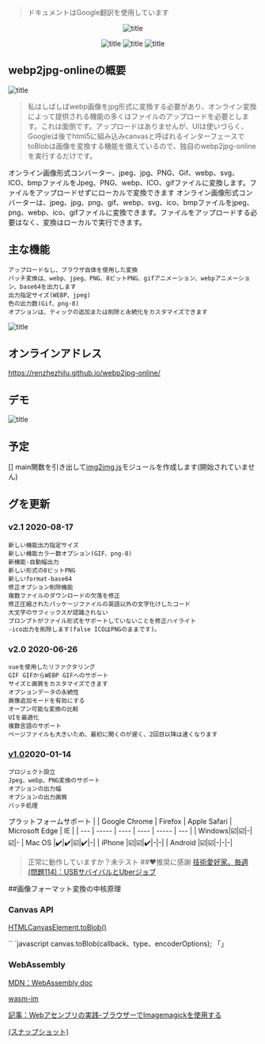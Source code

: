 > ドキュメントはGoogle翻訳を使用しています
<center>

![title](https://cdn.jsdelivr.net/gh/renzhezhilu/webp2jpg-online/cdn/og_image2.png)

![title](https://cdn.jsdelivr.net/gh/renzhezhilu/webp2jpg-online/cdn/badges/01.svg)
![title](https://cdn.jsdelivr.net/gh/renzhezhilu/webp2jpg-online/cdn/badges/02.svg)
![title](https://cdn.jsdelivr.net/gh/renzhezhilu/webp2jpg-online/cdn/badges/03.svg)
</center>

## webp2jpg-onlineの概要


![title](https://cdn.jsdelivr.net/gh/renzhezhilu/webp2jpg-online/cdn/page_ui_jp.jpg)

>私はしばしばwebp画像をjpg形式に変換する必要があり、オンライン変換によって提供される機能の多くはファイルのアップロードを必要とします。これは面倒です。アップロードはありませんが、UIは使いづらく、Googleは後でhtml5に組み込みcanvasと呼ばれるインターフェースでtoBlobは画像を変換する機能を備えているので、独自のwebp2jpg-onlineを実行するだけです。



オンライン画像形式コンバーター、jpeg、jpg、PNG、Gif、webp、svg、ICO、bmpファイルをJpeg、PNG、webp、ICO、gifファイルに変換します。ファイルをアップロードせずにローカルで変換できます
オンライン画像形式コンバーターは、jpeg、jpg、png、gif、webp、svg、ico、bmpファイルをjpeg、png、webp、ico、gifファイルに変換できます。ファイルをアップロードする必要はなく、変換はローカルで実行できます。

## 主な機能

    アップロードなし、ブラウザ自体を使用した変換
    バッチ変換は、webp、jpeg、PNG、8ビットPNG、gifアニメーション、webpアニメーション、base64を出力します
    出力指定サイズ(WEBP、jpeg)
    色の出力数(Gif、png-8)
    オプションは、ティックの追加または削除と永続化をカスタマイズできます

![title](https://cdn.jsdelivr.net/gh/renzhezhilu/webp2jpg-online/cdn/format2.png)

## オンラインアドレス
https://renzhezhilu.github.io/webp2jpg-online/

## デモ
![title](https://cdn.jsdelivr.net/gh/renzhezhilu/webp2jpg-online/cdn/v2_demo.gif)

## 予定
[] main関数を引き出して[img2img.js](https://github.com/renzhezhilu/img2img)モジュールを作成します(開始されていません)

## グを更新
### v2.1 2020-08-17
    新しい機能出力指定サイズ
    新しい機能カラー数オプション(GIF、png-8)
    新機能-自動幅出力
    新しい形式の8ビットPNG
    新しいformat-base64
    修正オプション削除機能
    複数ファイルのダウンロードの欠落を修正
    修正圧縮されたパッケージファイルの英語以外の文字化けしたコード
    大文字のサフィックスが認識されない
    プロンプトがファイル形式をサポートしていないことを修正ハイライト
    -ico出力を削除します(false ICOはPNGのままです)。
### v2.0 2020-06-26
    vueを使用したリファクタリング
    GIF GIFからWEBP GIFへのサポート
    サイズと画質をカスタマイズできます
    オプションデータの永続性
    画像追加モードを有効にする
    オープン可能な変換の比較
    UIを最適化
    複数言語のサポート
    ページファイルも大きいため、最初に開くのが遅く、2回目以降は速くなります
### [v1.0](https://github.com/renzhezhilu/webp2jpg-online/tree/v1.0)2020-01-14
    プロジェクト設立
    Jpeg、webp、PNG変換のサポート
    オプションの出力幅
    オプションの出力画質
    バッチ処理

プラットフォームサポート
| | Google Chrome | Firefox | Apple Safari | Microsoft Edge | IE |
| --- | ----- | ---- | ---- | ----- | --- |
| Windows️|☑️|☑️|-|☑️|-
| Mac OS |✔️|✔️|☑️|✔️|-|
| iPhone |☑️|☑️|✔️|-|-|
| Android |☑️|☑️|-|-|-|
️️
>正常に動作していますか？未テスト
##❤推奨に感謝
[技術愛好家、毎週(問題114)：USBサバイバルとUberジョブ](http://www.ruanyifeng.com/blog/2020/07/weekly-issue-114.html)

##画像フォーマット変換の中核原理
### Canvas API
[HTMLCanvasElement.toBlob()](https://developer.mozilla.org/zh-CN/docs/Web/API/HTMLCanvasElement/toBlob)

`` `javascript
canvas.toBlob(callback、type、encoderOptions);
「」
### WebAssembly

[MDN：WebAssembly doc](https://developer.mozilla.org/zh-CN/docs/WebAssembly)

[wasm-im](https://github.com/mk33mk333/wasm-im)

[記事：Webアセンブリの実践-ブラウザーでImagemagickを使用する](https://cloud.tencent.com/developer/article/1554176)

[(スナップショット)](https://renzhezhilu.github.io/webp2jpg-online/doc/webassembly-using)